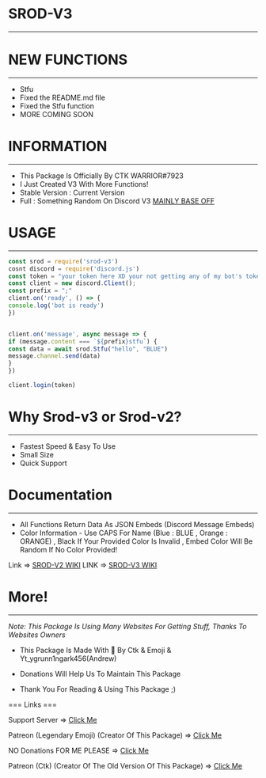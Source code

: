 # SROD-V3
----
# NEW FUNCTIONS
-------------
- Stfu
- Fixed the README.md file
- Fixed the  Stfu function
- MORE COMING SOON
# INFORMATION
-----
- This Package Is Officially By CTK WARRIOR#7923
- I Just Created V3 With More Functions!
- Stable Version : Current Version
- Full : Something Random On Discord V3
[MAINLY BASE OFF](https://npmjs.org/srod-v2)

# USAGE
------
```js
const srod = require('srod-v3')
cosnt discord = require('discord.js')
const token = "your token here XD your not getting any of my bot's tokens"
const client = new discord.Client();
const prefix = ";"
client.on('ready', () => {
console.log('bot is ready')
})


client.on('message', async message => {
if (message.content === `${prefix}stfu`) {
const data = await srod.Stfu("hello", "BLUE")
message.channel.send(data)
}
})

client.login(token)
```
# Why Srod-v3 or Srod-v2?
----
- Fastest Speed & Easy To Use
- Small Size
- Quick Support

# Documentation
-----
- All Functions Return Data As JSON Embeds (Discord Message Embeds)
- Color Information - Use CAPS For Name (Blue : BLUE , Orange : ORANGE) , Black If Your Provided Color Is Invalid , Embed Color Will Be Random If No Color Provided!

Link => [SROD-V2 WIKI](https://github.com/LegendaryEmoji/srod-v2/wiki)
LINK => [SROD-V3 WIKI](https://comingsoon.com)

# More!
-----
_Note: This Package Is Using Many Websites For Getting Stuff, Thanks To Websites Owners_

- This Package Is Made With 💖 By Ctk & Emoji & Yt_ygrunn1ngark456(Andrew)

- Donations Will Help Us To Maintain This Package

- Thank You For Reading & Using This Package ;)

=== Links ===

Support Server => [Click Me](https://discord.gg/8XDYaRe)

Patreon (Legendary Emoji) (Creator Of This Package) => [Click Me](https://www.patreon.com/LegendaryEmoji)

NO Donations FOR ME PLEASE => [Click Me](https://atcreations.xyz)

Patreon (Ctk) (Creator Of The Old Version Of This Package) => [Click Me](https://www.patreon.com/dbdandmore)
